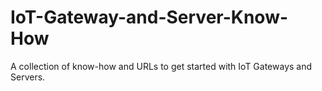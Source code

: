 # IoT-Gateway-and-Server-Know-How
A collection of know-how and URLs to get started with IoT Gateways and Servers.

